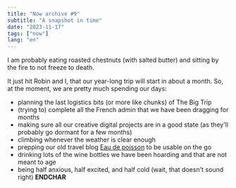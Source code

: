 ```yaml
---
title: "Now archive #9"
subtitle: "A snapshot in time"
date: "2023-11-17"
tags: ["now"]
lang: "en"
---
```


I am probably eating roasted chestnuts (with salted butter) and sitting by the fire to not freeze to death.

It just hit Robin and I, that our year-long trip will start in about a month. So, at the moment, we are pretty much spending our days:

- planning the last logistics bits (or more like chunks) of The Big Trip
- (trying to) complete all the French admin that we have been dragging for months
- making sure all our creative digital projects are in a good state (as they'll probably go dormant for a few months)
- climbing whenever the weather is clear enough
- prepping our old travel blog [Eau de poisson](https://eaudepoisson.com/) to be usable on the go
- drinking lots of the wine bottles we have been hoarding and that are not meant to age
- being half anxious, half excited, and half cold (wait, that doesn't sound right) **ENDCHAR**
